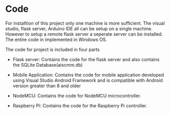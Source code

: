 # Code
For installtion of this project only one machine is more sufficient. The visual studio, flask server, Arduino IDE all can be setup on a single machine.
However to setup a remote flask server a seperate server can be installed.
The entire code in implemented in Windows OS.

The code for project is included in four parts
* Flask server:
  Contains the code for the flask server and also contains the SQLite Database(aiscmm.db)

* Mobile Application:
  Contains the code for mobile application developed using Visual Studio Android Framework and is compatible with Android version greater than 8 and older

* NodeMCU:
  Contains the code for NodeMCU microcontroller.
  
* Raspberry Pi:
  Contains the code for the Raspberry Pi controller.
